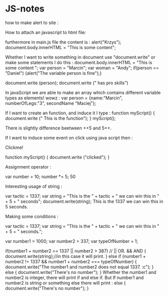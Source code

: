 # JS-notes

how to make alert to site :
<!DOCTYPE html>
<html>
<head>
<title></title>
</head>
<body>
<script>
	alert("Krzysiek I");
</script>


</body>
</html>


How to attach an javascript to html file:
<script src = "js/main.js"></script>

furthermore in main.js file the content is :
alert("Krzys");
document.body.innerHTML = "This is some content";

Whether I want to write something in document use "document.write" or make some statements I do this :
document.body.innerHTML = "This is some content ";
var person = "Marcin";
var woman = "Andy";
if(person == "Daniel")
{alert("The variable person is fine");}

document.write (person);
document.write (" has pro skills")

In javaScript we are able to make an array which contains different variable types as elements! wowz :
var person = {name:"Marcin", numberOfLegs:"3", secondName "Maciej"};

If I want to create an function, and induce it I type :
function myScript()
{
  document.write (" This is the function");
}
myScript();

There is slightly difference beetween ++5 and 5++.

If I want to induce some event on click using java script then :
<body>
<p onclick = "myScript()">Clickme!</p>
</body>
function myScript()
{
document.write ("clicked");
}

Assignment operator :

var number = 10;
number *= 5;
50

Interesting usage of string :

var tactic = 1337;
var string = "This is the " + tactic + " we can win this in " + 5 + " seconds";
document.write(string);
This is the 1337 we can win this in 5 seconds. 

Making some conditions :

var tactic = 1337;
var string = "This is the " + tactic + " we can win this in " + 5 + " seconds.";

var number1 = 1000;
var number2 = 337;
var typeOfNumber = 1;

if(number1 + number2 == 1337 || number2 > 387) // || OR. && AND
{
  document.write(string);//in this case it will print.
}
else if (number1 + number2 != 1337 && number1 + number2 === typeOfNumber)
{
    document.write("The number1 and number2 does not equal 1337. :c");
}
else {
  document.write("There's no number");
}
Whether the number1 and number2 is integer, there will print if and else if.
But If number1 and number2 is string or something else there will print :
else {
  document.write("There's no number");
}

